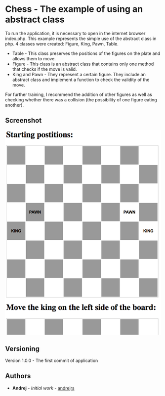 

# Chess - The example of using an abstract class

To run the application, it is necessary to open in the internet browser index.php.
This example represents the simple use of the abstract class in php. 4 classes were created: Figure, King, Pawn, Table.

* Table - This class preserves the positions of the figures on the plate and allows them to move.
* Figure - This class is an abstract class that contains only one method that checks if the move is valid.
* King and Pawn - They represent a certain figure. They include an abstract class and implement a function to check the validity of the move.

For further training, I recommend the addition of other figures as well as checking whether there was a collision (the possibility of one figure eating another).

## Screenshot
![alt tag](https://raw.githubusercontent.com/andrejrs/Object-Oriented-PHP/master/images/chess-screenshot.png)

## Versioning
Version 1.0.0 - The first commit of application

## Authors
* **Andrej** - *Initial work* - [andrejrs](github.com/andrejrs)













